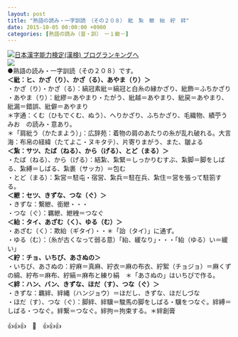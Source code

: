 ```yaml
---
layout: post
title: "熟語の読み・一字訓読　（その２０８）　紕　紮　紲　紿　紵　絆"
date: 2015-10-05 00:00:00 +0900
categories: [熟語の読み（音・訓）　ー１級－]
---
```


[![](/syuusyuu9701/assets/images/熟語の読み・一字訓読-（その２０８）-紕-紮-紲-紿-紵-絆-br_c_3028_1.gif)](http://blog.with2.net/link.php?1659096:3028 "日本漢字能力検定(漢検) ブログランキングへ")[日本漢字能力検定(漢検) ブログランキングへ](http://blog.with2.net/link.php?1659096:3028)  
![](/syuusyuu9701/assets/images/熟語の読み・一字訓読-（その２０８）-紕-紮-紲-紿-紵-絆-89beb8d9fa8346cac9c31a27927b8a32.jpg)  
●熟語の読み・一字訓読（その２０８）です。  
**＜紕：ヒ、かざ（り）、かざ（る）、あやま（り）＞**  
・かざ（り）・かざ（る）：縞冠素紕＝縞冠と白糸の縁かざり、紕飾＝ふちかざり  
・あやま（り）：紕繆＝あやまり・たがう、紕越＝あやまり、紕戻＝あやまり、紕漏＝錯誤、紕僻＝あやまり  
＊字通：くむ（ひもでくむ、ぬう）、へりかざり、ふちかざり、毛織物、績苧うみお　の読み・意あり。  
＊「肩紕う（かたまよう）」：広辞苑：着物の肩のあたりの糸が乱れ破れる。大言海：布帛の経緯（たてよこ・ヌキタテ）、片寄りまがう、また、皺よる  
**＜紮：サツ、たば（ねる）、から（げる）、とど（まる）＞**  
・たば（ねる）、から（げる）：結紮、紮緊＝しっかりむすぶ、紮脚＝脚をしばる、紮縛＝しばる、紮裹（サッカ）＝包む  
・とど（まる）：紮営＝駐屯・宿営、紮兵＝駐在兵、紮住＝営を張って駐箚する。  
**＜紲：セツ、きずな、つな（ぐ）＞**  
・きずな：繋紲、銜紲・・・  
・つな（ぐ）：羈紲、紲絏＝つなぐ  
**＜紿：タイ、あざむ（く）、ゆる（む）＞**  
・あざむ（く）：欺紿（ギタイ）・・＊「詒（タイ）」に通ず。  
・ゆる（む）：（糸が古くなって弱る意）「紿、緩なり」・・・「紿（ゆる）い＝緩い」  
**＜紵：チョ、いちび、あさぬの＞**  
・いちび、あさぬの：紵麻＝真麻、紵衣＝麻の布衣、紵絮（チョジョ）＝麻くずの綿、紵布＝麻布、紵縞＝麻布と練り絹　＊「あさぬの」はいちびで作る。  
**＜絆：ハン、バン、きずな、ほだ（す）、つな（ぐ）＞**  
・きずな：羈絆、絆縄（ハンジョウ）＝ほだし、きずな、ほだしづな  
・ほだ（す）、つな（ぐ）：脚絆、絆驥＝駿馬の脚をしばる・驥をつなぐ。絆縛＝しばる・つなぐ。絆繋＝つなぐ。絆拘＝拘束する。＊絆創膏  
  
👍👍👍　🐑　👍👍👍  
  